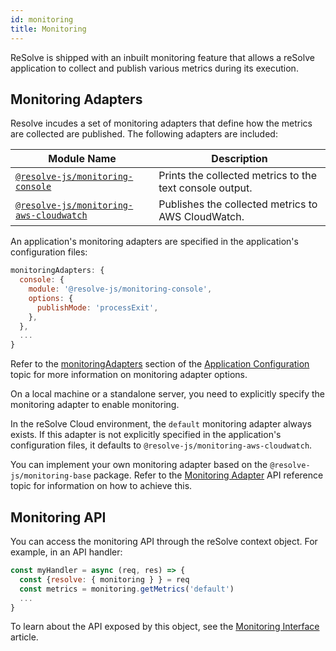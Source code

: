 ```yaml
---
id: monitoring
title: Monitoring
---
```


ReSolve is shipped with an inbuilt monitoring feature that allows a reSolve application to collect and publish various metrics during its execution.

## Monitoring Adapters

Resolve incudes a set of monitoring adapters that define how the metrics are collected are published. The following adapters are included:

| Module Name                                                                                                 | Description                                              |
| ----------------------------------------------------------------------------------------------------------- | -------------------------------------------------------- |
| [`@resolve-js/monitoring-console`](application-configuration.md#resolve-jsmonitoring-console)               | Prints the collected metrics to the text console output. |
| [`@resolve-js/monitoring-aws-cloudwatch`](application-configuration.md#resolve-jsmonitoring-aws-cloudwatch) | Publishes the collected metrics to AWS CloudWatch.       |

An application's monitoring adapters are specified in the application's configuration files:

```js title="/app-config.js"
monitoringAdapters: {
  console: {
    module: '@resolve-js/monitoring-console',
    options: {
      publishMode: 'processExit',
    },
  },
  ...
}
```

Refer to the [monitoringAdapters](application-configuration.md#monitoringadapters) section of the [Application Configuration](application-configuration.md) topic for more information on monitoring adapter options.

On a local machine or a standalone server, you need to explicitly specify the monitoring adapter to enable monitoring.

In the reSolve Cloud environment, the `default` monitoring adapter always exists. If this adapter is not explicitly specified in the application's configuration files, it defaults to `@resolve-js/monitoring-aws-cloudwatch`.

You can implement your own monitoring adapter based on the `@resolve-js/monitoring-base` package. Refer to the [Monitoring Adapter](api/monitoring/monitoring-adapter.md) API reference topic for information on how to achieve this.

## Monitoring API

You can access the monitoring API through the reSolve context object. For example, in an API handler:

```js
const myHandler = async (req, res) => {
  const {resolve: { monitoring } } = req
  const metrics = monitoring.getMetrics('default')
  ...
}
```

To learn about the API exposed by this object, see the [Monitoring Interface](api/monitoring/monitoring.md) article.
